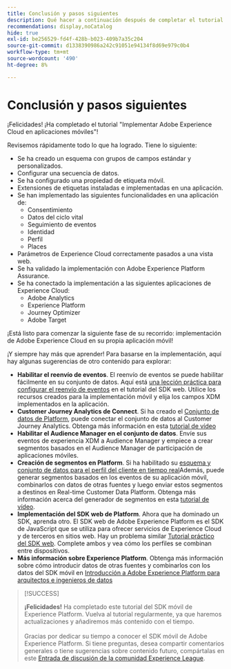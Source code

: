 ```yaml
---
title: Conclusión y pasos siguientes
description: Qué hacer a continuación después de completar el tutorial
recommendations: display,noCatalog
hide: true
exl-id: be256529-fd4f-428b-b023-409b7a35c204
source-git-commit: d1338390986a242c91051e94134f8d69e979c0b4
workflow-type: tm+mt
source-wordcount: '490'
ht-degree: 8%

---
```


# Conclusión y pasos siguientes

¡Felicidades! ¡Ha completado el tutorial &quot;Implementar Adobe Experience Cloud en aplicaciones móviles&quot;!

Revisemos rápidamente todo lo que ha logrado. Tiene lo siguiente:

* Se ha creado un esquema con grupos de campos estándar y personalizados.
* Configurar una secuencia de datos.
* Se ha configurado una propiedad de etiqueta móvil.
* Extensiones de etiquetas instaladas e implementadas en una aplicación.
* Se han implementado las siguientes funcionalidades en una aplicación de:
   * Consentimiento
   * Datos del ciclo vital
   * Seguimiento de eventos
   * Identidad
   * Perfil
   * Places
* Parámetros de Experience Cloud correctamente pasados a una vista web.
* Se ha validado la implementación con Adobe Experience Platform Assurance.
* Se ha conectado la implementación a las siguientes aplicaciones de Experience Cloud:
   * Adobe Analytics
   * Experience Platform
   * Journey Optimizer
   * Adobe Target

¡Está listo para comenzar la siguiente fase de su recorrido: implementación de Adobe Experience Cloud en su propia aplicación móvil!

¡Y siempre hay más que aprender! Para basarse en la implementación, aquí hay algunas sugerencias de otro contenido para explorar:

* **Habilitar el reenvío de eventos**. El reenvío de eventos se puede habilitar fácilmente en su conjunto de datos. Aquí está [una lección práctica para configurar el reenvío de eventos](https://experienceleague.adobe.com/docs/platform-learn/implement-web-sdk/event-forwarding/setup-event-forwarding.html) en el tutorial del SDK web. Utilice los recursos creados para la implementación móvil y elija los campos XDM implementados en la aplicación.
* **Customer Journey Analytics de Connect**. Si ha creado el [Conjunto de datos de Platform](platform.md), puede conectar el conjunto de datos al Customer Journey Analytics. Obtenga más información en esta [tutorial de vídeo](https://experienceleague.adobe.com/docs/customer-journey-analytics-learn/tutorials/connections/connecting-customer-journey-analytics-to-data-sources-in-platform.html?lang=es)
* **Habilitar el Audience Manager en el conjunto de datos**. Envíe sus eventos de experiencia XDM a Audience Manager y empiece a crear segmentos basados en el Audience Manager de participación de aplicaciones móviles.
* **Creación de segmentos en Platform**. Si ha habilitado su [esquema y conjunto de datos para el perfil del cliente en tiempo real](platform.md)Además, puede generar segmentos basados en los eventos de su aplicación móvil, combinarlos con datos de otras fuentes y luego enviar estos segmentos a destinos en Real-time Customer Data Platform. Obtenga más información acerca del generador de segmentos en esta [tutorial de vídeo](https://experienceleague.adobe.com/docs/platform-learn/tutorials/audiences/create-audiences.html).
* **Implementación del SDK web de Platform**. Ahora que ha dominado un SDK, aprenda otro. El SDK web de Adobe Experience Platform es el SDK de JavaScript que se utiliza para ofrecer servicios de Experience Cloud y de terceros en sitios web. Hay un problema similar [Tutorial práctico del SDK web](https://experienceleague.adobe.com/docs/platform-learn/implement-web-sdk/overview.html?lang=es). Complete ambos y vea cómo los perfiles se combinan entre dispositivos.
* **Más información sobre Experience Platform**. Obtenga más información sobre cómo introducir datos de otras fuentes y combinarlos con los datos del SDK móvil en [Introducción a Adobe Experience Platform para arquitectos e ingenieros de datos](https://experienceleague.adobe.com/docs/platform-learn/getting-started-for-data-architects-and-data-engineers/overview.html?lang=es)


>[!SUCCESS]
>
>**¡Felicidades!** Ha completado este tutorial del SDK móvil de Experience Platform. Vuelva al tutorial regularmente, ya que haremos actualizaciones y añadiremos más contenido con el tiempo.<br/><br/>Gracias por dedicar su tiempo a conocer el SDK móvil de Adobe Experience Platform. Si tiene preguntas, desea compartir comentarios generales o tiene sugerencias sobre contenido futuro, compártalas en este [Entrada de discusión de la comunidad Experience League](https://experienceleaguecommunities.adobe.com:443/t5/adobe-experience-platform-data/tutorial-discussion-implement-adobe-experience-cloud-in-mobile/td-p/443796).

